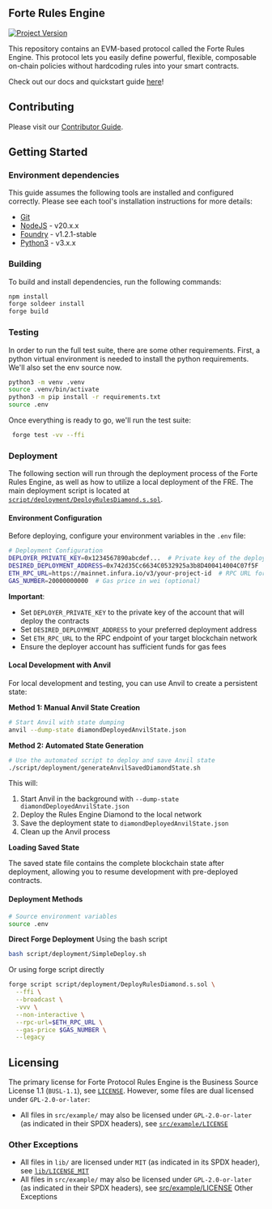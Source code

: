 ## Forte Rules Engine

[![Project Version][version-image]][version-url]

This repository contains an EVM-based protocol called the Forte Rules Engine. This protocol lets you easily define powerful, flexible, composable on-chain policies without hardcoding rules into your smart contracts. 

Check out our docs and quickstart guide [here](https://docs.forterulesengine.io/quickstart)!

## Contributing

Please visit our [Contributor Guide](./CONTRIBUTING.md).

## Getting Started

### Environment dependencies

This guide assumes the following tools are installed and configured correctly. Please see each tool's installation instructions for more details:

- [Git](https://git-scm.com/)
- [NodeJS](https://nodejs.org/) - v20.x.x
- [Foundry](https://book.getfoundry.sh/getting-started/installation) - v1.2.1-stable
- [Python3](https://www.python.org/downloads/) - v3.x.x

### Building

To build and install dependencies, run the following commands:

```bash
npm install
forge soldeer install
forge build
```

### Testing

In order to run the full test suite, there are some other requirements. First, a python virtual environment is needed to install the python requirements. We'll also set the env source now.

```bash
python3 -m venv .venv
source .venv/bin/activate
python3 -m pip install -r requirements.txt
source .env
```

Once everything is ready to go, we'll run the test suite:

```bash
 forge test -vv --ffi
```

### Deployment

The following section will run through the deployment process of the Forte Rules Engine, as well as how to utilize a local deployment of the FRE. The main deployment script is located at [`script/deployment/DeployRulesDiamond.s.sol`](script/deployment/DeployRulesDiamond.s.sol).

#### Environment Configuration

Before deploying, configure your environment variables in the `.env` file:

```bash
# Deployment Configuration
DEPLOYER_PRIVATE_KEY=0x1234567890abcdef...  # Private key of the deploying account
DESIRED_DEPLOYMENT_ADDRESS=0x742d35Cc6634C0532925a3b8D400414004C07f5F  # Target deployment address
ETH_RPC_URL=https://mainnet.infura.io/v3/your-project-id  # RPC URL for target chain
GAS_NUMBER=20000000000  # Gas price in wei (optional)
```

**Important**:

- Set `DEPLOYER_PRIVATE_KEY` to the private key of the account that will deploy the contracts
- Set `DESIRED_DEPLOYMENT_ADDRESS` to your preferred deployment address
- Set `ETH_RPC_URL` to the RPC endpoint of your target blockchain network
- Ensure the deployer account has sufficient funds for gas fees

#### Local Development with Anvil

For local development and testing, you can use Anvil to create a persistent state:

**Method 1: Manual Anvil State Creation**

```bash
# Start Anvil with state dumping
anvil --dump-state diamondDeployedAnvilState.json
```

**Method 2: Automated State Generation**

```bash
# Use the automated script to deploy and save Anvil state
./script/deployment/generateAnvilSavedDiamondState.sh
```

This will:

1. Start Anvil in the background with `--dump-state diamondDeployedAnvilState.json`
2. Deploy the Rules Engine Diamond to the local network
3. Save the deployment state to `diamondDeployedAnvilState.json`
4. Clean up the Anvil process

**Loading Saved State**

The saved state file contains the complete blockchain state after deployment, allowing you to resume development with pre-deployed contracts.

#### Deployment Methods

```bash
# Source environment variables
source .env
```

**Direct Forge Deployment**
Using the bash script

```bash
bash script/deployment/SimpleDeploy.sh
```

Or using forge script directly

```bash
forge script script/deployment/DeployRulesDiamond.s.sol \
  --ffi \
  --broadcast \
  -vvv \
  --non-interactive \
  --rpc-url=$ETH_RPC_URL \
  --gas-price $GAS_NUMBER \
  --legacy
```

## Licensing

The primary license for Forte Protocol Rules Engine is the Business Source License 1.1 (`BUSL-1.1`), see [`LICENSE`](./LICENSE). However, some files are dual licensed under `GPL-2.0-or-later`:

- All files in `src/example/` may also be licensed under `GPL-2.0-or-later` (as indicated in their SPDX headers), see [`src/example/LICENSE`](./src/example/LICENSE)

### Other Exceptions

- All files in `lib/` are licensed under `MIT` (as indicated in its SPDX header), see [`lib/LICENSE_MIT`](lib/LICENSE_MIT)
- All files in `src/example/` may also be licensed under `GPL-2.0-or-later` (as indicated in their SPDX headers), see [src/example/LICENSE](src/example/LICENSE)
  Other Exceptions

[version-image]: https://img.shields.io/badge/Version-0.9.1-brightgreen?style=for-the-badge&logo=appveyor
[version-url]: https://github.com/Forte-Service-Company-Ltd/forte-rules-engine

